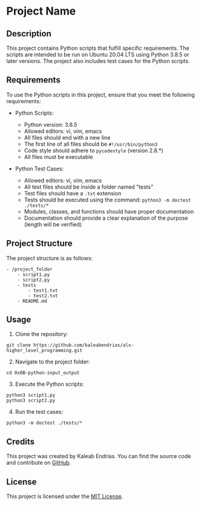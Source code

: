 # Project Name

## Description

This project contains Python scripts that fulfill specific requirements. The scripts are intended to be run on Ubuntu 20.04 LTS using Python 3.8.5 or later versions. The project also includes test cases for the Python scripts.

## Requirements

To use the Python scripts in this project, ensure that you meet the following requirements:

- Python Scripts:
  - Python version: 3.8.5
  - Allowed editors: vi, vim, emacs
  - All files should end with a new line
  - The first line of all files should be `#!/usr/bin/python3`
  - Code style should adhere to `pycodestyle` (version 2.8.*)
  - All files must be executable

- Python Test Cases:
  - Allowed editors: vi, vim, emacs
  - All test files should be inside a folder named "tests"
  - Test files should have a `.txt` extension
  - Tests should be executed using the command: `python3 -m doctest ./tests/*`
  - Modules, classes, and functions should have proper documentation
  - Documentation should provide a clear explanation of the purpose (length will be verified)

## Project Structure

The project structure is as follows:

```
- /project_folder
    - script1.py
    - script2.py
    - tests
        - test1.txt
        - test2.txt
    - README.md
```

## Usage

1. Clone the repository:

```
git clone https://github.com/kaleabendrias/alx-higher_level_programming.git
```

2. Navigate to the project folder:

```
cd 0x0B-python-input_output

```

3. Execute the Python scripts:

```
python3 script1.py
python3 script2.py
```

4. Run the test cases:

```
python3 -m doctest ./tests/*
```

## Credits

This project was created by Kaleab Endrias. You can find the source code and contribute on [GitHub](https://github.com/kaleabendrias/alx-higher_level_programming).

## License

This project is licensed under the [MIT License](LICENSE).
